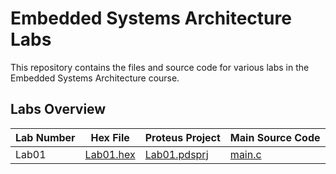 # Embedded Systems Architecture Labs

This repository contains the files and source code for various labs in the Embedded Systems Architecture course.

## Labs Overview

| Lab Number | Hex File | Proteus Project | Main Source Code |
|------------|----------|-----------------|------------------|
| Lab01      | [Lab01.hex](Lab01/Lab01.hex) | [Lab01.pdsprj](Lab01/Lab01.pdsprj) | [main.c](Lab01/src/main.c) |

